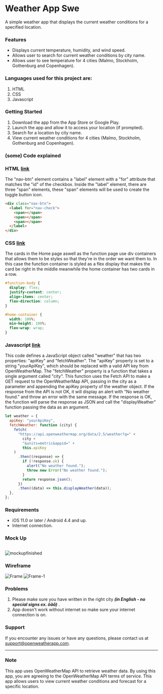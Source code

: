 # Weather App Swe

A simple weather app that displays the current weather conditions for a specified location.

### Features

- Displays current temperature, humidity, and wind speed.
- Allows user to search for current weather conditions by city name.
- Allows user to see temperature for 4 cities (Malmo, Stockholm, Gothenburg and Copenhagen).

### Languages used for this project are:

1. HTML
2. CSS
3. Javascript

### Getting Started

1. Download the app from the App Store or Google Play.
2. Launch the app and allow it to access your location (if prompted).
3. Search for a location by city name.
4. View current weather conditions for 4 cities (Malmo, Stockholm, Gothenburg and Copenhagen).

### (some) Code explained

### HTML [link](https://github.com/bernamaloku/grupparbete-vh/blob/616bca5bd27fcb1c97dddc91f18e37182e833d08/index.html)

The "nav-btn" element contains a "label" element with a "for" attribute that matches the "id" of the checkbox.
Inside the "label" element, there are three "span" elements, these "span" elements will be used to create the toggle button icon.

```html
<div class="nav-btn">
  <label for="nav-check">
    <span></span>
    <span></span>
    <span></span>
  </label>
</div>
```

### CSS [link](https://github.com/bernamaloku/grupparbete-vh/blob/e556aeae084975fba6f2d022d00a0d30472997fc/css/script.css)

The cards in the Home page aswell as the function page use div containers that allows them to be styles so that they're in the order we want them to. In this case the function container is styled as a flex display that makes the card be right in the middle meanwhile the home container has two cards in a row.

```css
#function-body {
  display: flex;
  justify-content: center;
  align-items: center;
  flex-direction: column;
}

#home-container {
  width: 100%;
  min-height: 100%;
  flex-wrap: wrap;
}
```

### Javascript [link](https://github.com/bernamaloku/grupparbete-vh/blob/e556aeae084975fba6f2d022d00a0d30472997fc/js/function.js)

This code defines a JavaScript object called "weather" that has two properties: "apiKey" and "fetchWeather". The "apiKey" property is set to a string "yourApiKey", which should be replaced with a valid API key from OpenWeatherMap. The "fetchWeather" property is a function that takes a single argument called "city".
This function uses the Fetch API to make a GET request to the OpenWeatherMap API, passing in the city as a parameter and appending the apiKey property of the weather object. If the response from the API is not OK, it will display an alert with "No weather found." and throw an error with the same message. If the response is OK, the function will parse the response as JSON and call the "displayWeather" function passing the data as an argument.

```js
let weather = {
  apiKey: "yourApiKey",
  fetchWeather: function (city) {
    fetch(
      "https://api.openweathermap.org/data/2.5/weather?q=" +
        city +
        "&units=metric&appid=" +
        this.apiKey
    )
      .then((response) => {
        if (!response.ok) {
          alert("No weather found.");
          throw new Error("No weather found.");
        }
        return response.json();
      })
      .then((data) => this.displayWeather(data));
  },
};
```

### Requirements

- iOS 11.0 or later / Android 4.4 and up.
- Internet connection.

### Mock Up 

<img width="200">

![mockupfinished](https://user-images.githubusercontent.com/106542048/213654921-bc9ead8c-e3a1-4b31-b8db-332cb6cb1fe3.png)


### Wireframe

![Frame](https://user-images.githubusercontent.com/106542048/213654804-defd5cfd-994f-4366-9e37-196f39f084cf.png)
![Frame-1](https://user-images.githubusercontent.com/106542048/213654820-723f84a4-3bd0-437c-b899-0c02ce35169b.png)


### Problems

1. Please make sure you have written in the right city **_(in English - no special signs ex. öäå)_** .
2. App doesn't work without internet so make sure your internet connection is on.


### Support

If you encounter any issues or have any questions, please contact us at support@openweatherapp.com.


---

### Note

This app uses OpenWeatherMap API to retrieve weather data. By using this app, you are agreeing to the OpenWeatherMap API terms of service.
This app allows users to view current weather conditions and forecast for a specific location.
